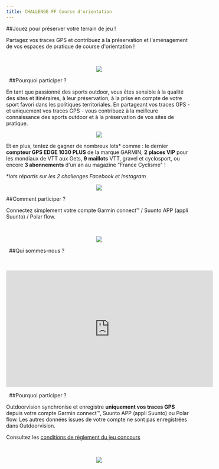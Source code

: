 ```yaml
---
title: CHALLENGE FF Course d'orientation
---
```


##Jouez pour préserver votre terrain de jeu !

Partagez vos traces GPS et contribuez à la préservation et l'aménagement de vos espaces de pratique de course d'orientation !

<participate></participate>

&nbsp;
<p align="center">
  <img src="/medias/challenge-FFCO-01.jpg">
</p>


&nbsp;
##Pourquoi participer ?

En tant que passionné des sports outdoor, vous êtes sensible à la qualité des sites et itinéraires, à leur préservation, à la prise en compte de votre sport favori dans les politiques territoriales. En partageant vos traces GPS - et uniquement vos traces GPS - vous contribuez à la meilleure connaissance des sports outdoor et à la préservation de vos sites de pratique.  

<p align="center">
  <img src="/medias/challenge-FFC-02.jpg">
</p>

Et en plus, tentez de gagner de nombreux lots* comme : le dernier **compteur GPS EDGE 1030 PLUS** de la marque GARMIN, **2 places VIP** pour les mondiaux de VTT aux Gets, **9 maillots** VTT, gravel et cyclosport, ou encore **3 abonnements** d'un an au magazine "France Cyclisme" !

**lots répartis sur les 2 challenges Facebook et Instagram*

<p align="center">
  <img src="/medias/challenge-FFC-03.jpg">
</p>

##Comment participer ?

Connectez simplement votre compte Garmin connect™ / Suunto APP (appli Suunto) / Polar flow.


&nbsp;
<p align="center">
  <img src="/medias/VISUELS_DESK/logo-band9-nb.jpg">
</p>  

<participate></participate>

&nbsp;
##Qui sommes-nous ?


&nbsp;
<p align="center">
<iframe width="560" height="315" src="https://www.youtube.com/embed/mykuMhf2gzw" title="YouTube video player" frameborder="0" allow="accelerometer; autoplay; clipboard-write; encrypted-media; gyroscope; picture-in-picture" allowfullscreen></iframe>
</p>


&nbsp;
##Pourquoi participer ?

Outdoorvision synchronise et enregistre **uniquement vos traces GPS** depuis votre compte Garmin connect™, Suunto APP (appli Suunto) ou Polar flow. Les autres données issues de votre compte ne sont pas enregistrées dans Outdoorvision.

Consultez les [conditions de règlement du jeu concours](/medias/Règlement_Jeu_Concours_Challenge_OutdoorvisionxFFC.pdf)

&nbsp;
<p align="center">
  <a href="https://auth.outdoorvision.fr/auth/realms/PRNSN/protocol/openid-connect/registrations?client_id=back1-outdoorgeovision-prnsn&response_type=code&redirect_uri=https://back.outdoorvision.fr/auth/done/&scope=openid">
   <img src="/medias/test-challenge-FFC-bouton.jpg">
</a>
</p>  


&nbsp;
